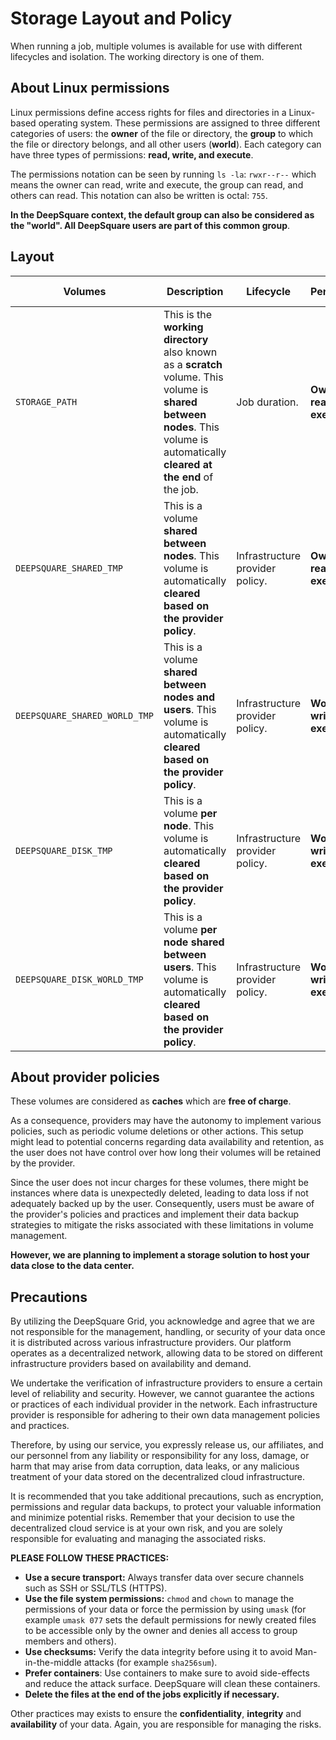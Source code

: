 # Storage Layout and Policy

When running a job, multiple volumes is available for use with different lifecycles and isolation. The working directory is one of them.

## About Linux permissions

Linux permissions define access rights for files and directories in a Linux-based operating system. These permissions are assigned to three different categories of users: the **owner** of the file or directory, the **group** to which the file or directory belongs, and all other users (**world**). Each category can have three types of permissions: **read, write, and execute**.

The permissions notation can be seen by running `ls -la`: `rwxr--r--` which means the owner can read, write and execute, the group can read, and others can read. This notation can also be written is octal: `755`.

**In the DeepSquare context, the default group can also be considered as the "world". All DeepSquare users are part of this common group**.

## Layout

| Volumes                       | Description                                                                                                                                                                    | Lifecycle                       | Permissions                      | Example of usage                                             |
| ----------------------------- | ------------------------------------------------------------------------------------------------------------------------------------------------------------------------------ | ------------------------------- | -------------------------------- | ------------------------------------------------------------ |
| `STORAGE_PATH`                | This is the **working directory** also known as a **scratch** volume. This volume is **shared between nodes**. This volume is automatically **cleared at the end** of the job. | Job duration.                   | **Owner: read, write, execute.** | Input, output files, etc...                                  |
| `DEEPSQUARE_SHARED_TMP`       | This is a volume **shared between nodes**. This volume is automatically **cleared based on the provider policy**.                                                              | Infrastructure provider policy. | **Owner: read, write, execute.** | ML models, datasets ...                                      |
| `DEEPSQUARE_SHARED_WORLD_TMP` | This is a volume **shared between nodes and users**. This volume is automatically **cleared based on the provider policy**.                                                    | Infrastructure provider policy. | **World: read, write, execute.** | Shared ML models, datasets, ... Common cache between users.  |
| `DEEPSQUARE_DISK_TMP`         | This is a volume **per node**. This volume is automatically **cleared based on the provider policy**.                                                                          | Infrastructure provider policy. | **World: read, write, execute.** | Output files per process, fallback if shared is too slow ... |
| `DEEPSQUARE_DISK_WORLD_TMP`   | This is a volume **per node shared between users**. This volume is automatically **cleared based on the provider policy**.                                                     | Infrastructure provider policy. | **World: read, write, execute.** |                                                              |

## About provider policies

These volumes are considered as **caches** which are **free of charge**.

As a consequence, providers may have the autonomy to implement various policies, such as periodic volume deletions or other actions. This setup might lead to potential concerns regarding data availability and retention, as the user does not have control over how long their volumes will be retained by the provider.

Since the user does not incur charges for these volumes, there might be instances where data is unexpectedly deleted, leading to data loss if not adequately backed up by the user. Consequently, users must be aware of the provider's policies and practices and implement their data backup strategies to mitigate the risks associated with these limitations in volume management.

**However, we are planning to implement a storage solution to host your data close to the data center.**

## Precautions

By utilizing the DeepSquare Grid, you acknowledge and agree that we are not responsible for the management, handling, or security of your data once it is distributed across various infrastructure providers. Our platform operates as a decentralized network, allowing data to be stored on different infrastructure providers based on availability and demand.

We undertake the verification of infrastructure providers to ensure a certain level of reliability and security. However, we cannot guarantee the actions or practices of each individual provider in the network. Each infrastructure provider is responsible for adhering to their own data management policies and practices.

Therefore, by using our service, you expressly release us, our affiliates, and our personnel from any liability or responsibility for any loss, damage, or harm that may arise from data corruption, data leaks, or any malicious treatment of your data stored on the decentralized cloud infrastructure.

It is recommended that you take additional precautions, such as encryption, permissions and regular data backups, to protect your valuable information and minimize potential risks. Remember that your decision to use the decentralized cloud service is at your own risk, and you are solely responsible for evaluating and managing the associated risks.

**PLEASE FOLLOW THESE PRACTICES:**

- **Use a secure transport:** Always transfer data over secure channels such as SSH or SSL/TLS (HTTPS).
- **Use the file system permissions:** `chmod` and `chown` to manage the permissions of your data or force the permission by using `umask` (for example `umask 077` sets the default permissions for newly created files to be accessible only by the owner and denies all access to group members and others).
- **Use checksums:** Verify the data integrity before using it to avoid Man-in-the-middle attacks (for example `sha256sum`).
- **Prefer containers**: Use containers to make sure to avoid side-effects and reduce the attack surface. DeepSquare will clean these containers.
- **Delete the files at the end of the jobs explicitly if necessary.**

Other practices may exists to ensure the **confidentiality**, **integrity** and **availability** of your data. Again, you are responsible for managing the risks.
